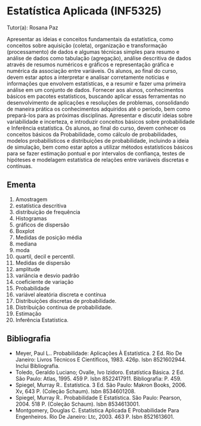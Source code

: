 # Estatística Aplicada (INF5325)

Tutor(a): Rosana Paz

Apresentar as ideias e conceitos fundamentais da estatística, como conceitos sobre aquisição (coleta), organização e transformação (processamento) de dados e algumas técnicas simples para resumo e análise de dados como tabulação (agregação), análise descritiva de dados através de resumos numéricos e gráficos e representação gráfica e numérica da associação entre variáveis. Os alunos, ao final do curso, devem estar aptos a interpretar e analisar corretamente notícias e informações que envolvem estatísticas, e a resumir e fazer uma primeira análise em um conjunto de dados. Fornecer aos alunos, conhecimentos básicos em pacotes estatísticos, buscando aplicar essas ferramentas no desenvolvimento de aplicações e resoluções de problemas, consolidando de maneira prática os conhecimentos adquiridos até o período, bem como prepará-los para as próximas disciplinas. Apresentar e discutir ideias sobre variabilidade e incerteza, e introduzir conceitos básicos sobre probabilidade e Inferência estatística. Os alunos, ao final do curso, devem conhecer os conceitos básicos da Probabilidade, como cálculo de probabilidades, modelos probabilísticos e distribuições de probabilidade, incluindo a ideia de simulação, bem como estar aptos a utilizar métodos estatísticos básicos para se fazer estimação pontual e por intervalos de confiança, testes de hipóteses e modelagem estatística de relações entre variáveis discretas e contínuas.

## Ementa

1. Amostragem
2. estatística descritiva
3. distribuição de frequência
4. Histogramas
5. gráficos de dispersão
6. Boxplot
7. Medidas de posição média
8. mediana
9. moda
10. quartil, decil e percentil.
11. Medidas de dispersão
12. amplitude
13. variância e desvio padrão
14. coeficiente de variação
15. Probabilidade
16. variável aleatória discreta e contínua
17. Distribuições discretas de probabilidade.
18. Distribuição contínua de probabilidade.
19. Estimação
20. Inferência Estatística.

## Bibliografia

- Meyer, Paul L.. Probabilidade: Aplicações À Estatística. 2 Ed. Rio De Janeiro: Livros Técnicos E Científicos, 1983. 426p. Isbn 8521602944. Inclui Bibliografia.
- Toledo, Geraldo Luciano; Ovalle, Ivo Izidoro. Estatística Básica. 2 Ed. São Paulo: Atlas, 1995. 459 P. Isbn 8522417911. Bibliografia: P. 459.
- Spiegel, Murray R.. Estatística. 3 Ed. São Paulo: Makron Books, 2006. Xv, 643 P. (Coleção Schaum). Isbn 8534601208.
- Spiegel, Murray R.. Probabilidade E Estatística. São Paulo: Pearson, 2004. 518 P. (Coleção Schaum). Isbn 8534613001.
- Montgomery, Douglas C. Estatística Aplicada E Probabilidade Para Engenheiros. Rio De Janeiro: Ltc, 2003. 463 P. Isbn 8521613601.
